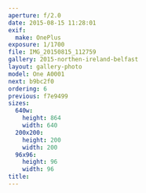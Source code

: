 ```yaml
---
aperture: f/2.0
date: 2015-08-15 11:28:01
exif:
  make: OnePlus
exposure: 1/1700
file: IMG_20150815_112759
gallery: 2015-northen-ireland-belfast
layout: gallery-photo
model: One A0001
next: b9bc2f0
ordering: 6
previous: f7e9499
sizes:
  640w:
    height: 864
    width: 640
  200x200:
    height: 200
    width: 200
  96x96:
    height: 96
    width: 96
title: 
---
```

